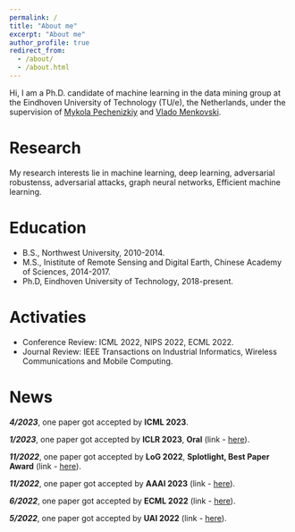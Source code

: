 ```yaml
---
permalink: /
title: "About me"
excerpt: "About me"
author_profile: true
redirect_from: 
  - /about/
  - /about.html
---
```



Hi, I am a Ph.D. candidate of machine learning in the data mining group at the Eindhoven University of Technology (TU/e), the
Netherlands, under the supervision of [Mykola Pechenizkiy](https://www.win.tue.nl/~mpechen/) and [Vlado Menkovski](https://www.tue.nl/en/research/researchers/vlado-menkovski/). 

# Research
My research interests lie in machine learning, deep learning, adversarial robustenss, adversarial attacks, graph neural networks, Efficient machine learning.

Education
======
* B.S., Northwest University, 2010-2014.
* M.S., Inistitute of Remote Sensing and Digital Earth, Chinese Academy of Sciences, 2014-2017.
* Ph.D, Eindhoven University of Technology, 2018-present.

Activaties
======
* Conference Review: ICML 2022, NIPS 2022, ECML 2022.
* Journal Review: IEEE Transactions on Industrial Informatics, Wireless Communications and Mobile Computing.

News
======
***4/2023***, one paper got accepted by **ICML 2023**. 

***1/2023***, one paper got accepted by **ICLR 2023**, **Oral**  (link - [here]([https://openreview.net/forum?id=J6F3lLg4Kdp](https://openreview.net/forum?id=J6F3lLg4Kdp))). 

***11/2022***, one paper got accepted by **LoG 2022**, **Splotlight, Best Paper Award**  (link - [here]([https://arxiv.org/abs/2208.10842](https://openreview.net/forum?id=dF6aEW3_62O))). 

***11/2022***, one paper got accepted by **AAAI 2023** (link - [here](https://arxiv.org/abs/2208.10842)). 

***6/2022***, one paper got accepted by **ECML 2022** (link - [here](https://arxiv.org/abs/2104.07917)).

***5/2022***, one paper got accepted by **UAI 2022** (link - [here](https://openreview.net/forum?id=HeZlJPLoqgq)).
